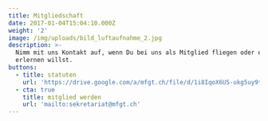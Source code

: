 ```yaml
---
title: Mitgliedschaft
date: 2017-01-04T15:04:10.000Z
weight: '2'
image: /img/uploads/bild_luftaufnahme_2.jpg
description: >-
  Nimm mit uns Kontakt auf, wenn Du bei uns als Mitglied fliegen oder es
  erlernen willst.
buttons:
  - title: statuten
    url: 'https://drive.google.com/a/mfgt.ch/file/d/1i8IqoX6U5-ukg5uy9tT_ffoz0bbJdSo5/view?usp=sharing'
  - cta: true
    title: mitglied werden
    url: 'mailto:sekretariat@mfgt.ch'
---
```


